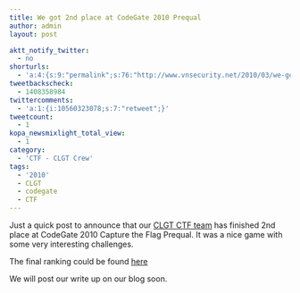 ```yaml
---
title: We got 2nd place at CodeGate 2010 Prequal
author: admin
layout: post

aktt_notify_twitter:
  - no
shorturls:
  - 'a:4:{s:9:"permalink";s:76:"http://www.vnsecurity.net/2010/03/we-got-2nd-place-at-codegate-2010-prequal/";s:7:"tinyurl";s:26:"http://tinyurl.com/ye6oc8a";s:4:"isgd";s:18:"http://is.gd/aOugd";s:5:"bitly";s:20:"http://bit.ly/dhFqdA";}'
tweetbackscheck:
  - 1408358984
twittercomments:
  - 'a:1:{i:10560323078;s:7:"retweet";}'
tweetcount:
  - 1
kopa_newsmixlight_total_view:
  - 1
category:
  - 'CTF - CLGT Crew'
tags:
  - '2010'
  - CLGT
  - codegate
  - CTF
---
```

Just a quick post to announce that our [CLGT CTF team][1] has finished 2nd place at CodeGate 2010 Capture the Flag Prequal. It was a nice game with some very interesting challenges.

The final ranking could be found <a target="_blank" href="http://ctf.codegate.org/?menu=4">here</a>

<!--img src="http://beist.org/CG2010_rank.png" alt="CodeGate 2010 prequal ranking" /-->

We will post our write up on our blog soon.

 [1]: /about-us/clgt-ctf-team/